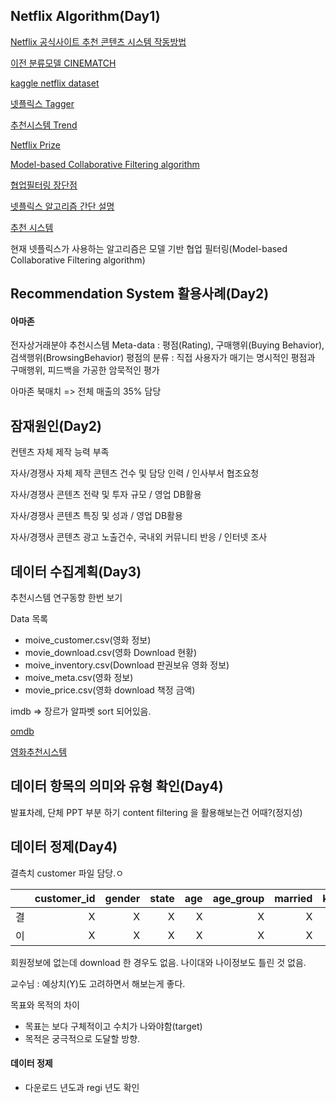 ## Netflix Algorithm(Day1)





[Netflix 공식사이트 추천 콘텐츠 시스템 작동방법](https://help.netflix.com/ko/node/100639?ba=SwiftypeResultClick&q=Netflix%EC%9D%98%20%EC%B6%94%EC%B2%9C%20%EC%BD%98%ED%85%90%EC%B8%A0%20%EC%8B%9C%EC%8A%A4%ED%85%9C%20%EC%9E%91%EB%8F%99%20%EB%B0%A9%EB%B2%95)

[이전 분류모델 CINEMATCH](https://www.slideshare.net/itsociety/4-151106-58384116)

[kaggle netflix dataset](https://www.kaggle.com/netflix-inc/netflix-prize-data)

[넷플릭스 Tagger](https://biz.chosun.com/site/data/html_dir/2019/05/09/2019050901303.html)

[추천시스템 Trend](http://hoondongkim.blogspot.com/2019/03/recommendation-trend.html)

[Netflix Prize](http://www.shalomeir.com/2014/11/netflix-prize-1/)

[Model-based Collaborative Filtering algorithm](http://www.astronomer.rocks/news/articleView.html?idxno=86454)

[협업필터링 장단점](http://blog.skby.net/%ED%98%91%EC%97%85-%ED%95%84%ED%84%B0%EB%A7%81-collaborative-filtering/)

[넷플릭스 알고리즘 간단 설명](http://www.kocca.kr/insight/vol05/vol05_04.pdf)

[추천 시스템](https://lsjsj92.tistory.com/564)



현재 넷플릭스가 사용하는 알고리즘은 모델 기반 협업 필터링(Model-based Collaborative Filtering algorithm)





## Recommendation System 활용사례(Day2)

#### 아마존

전자상거래분야 추천시스템
Meta-data : 평점(Rating), 구매행위(Buying Behavior), 검색행위(BrowsingBehavior)
평점의 분류 : 직접 사용자가 매기는 명시적인 평점과 구매행위, 피드백을 가공한 암묵적인 평가

아마존 북매치 => 전체 매출의 35% 담당



## 잠재원인(Day2)

컨텐츠 자체 제작 능력 부족



자사/경쟁사 자체 제작 콘텐츠 건수 및 담당 인력 / 인사부서 협조요청

자사/경쟁사 콘텐츠 전략 및 투자 규모 / 영업 DB활용

자사/경쟁사 콘텐츠 특징 및 성과 / 영업 DB활용 

자사/경쟁사 콘텐츠 광고 노출건수, 국내외 커뮤니티 반응 / 인터넷 조사



## 데이터 수집계획(Day3)

추천시스템 연구동향 한번 보기

Data 목록

- moive_customer.csv(영화 정보)
- movie_download.csv(영화 Download 현황)
- moive_inventory.csv(Download 판권보유 영화 정보)
- moive_meta.csv(영화 정보)
- movie_price.csv(영화 download 책정 금액)

imdb => 장르가 알파벳 sort 되어있음.

[omdb](http://www.omdbapi.com/)

[영화추천시스템](https://www.kaggle.com/alsojmc/movie-recommender-systems)



## 데이터 항목의 의미와 유형 확인(Day4)

발표차례, 단체 PPT 부분 하기
content filtering 을 활용해보는건 어때?(정지성)



## 데이터 정제(Day4)

결측치 customer 파일 담당.ㅇ

|      | customer_id | gender | state |  age | age_group | married | kids_under12 | register_year | drop_flag | drop_year |
| ---- | ----------: | -----: | ----: | ---: | --------: | ------: | -----------: | ------------: | --------: | --------: |
| 결   |           X |      X |     X |    X |         X |       X |            X |             X |         X |         X |
| 이   |           X |      X |     X |    X |         X |       X |            X |             X |         X |         X |

회원정보에 없는데 download 한 경우도 없음. 
나이대와 나이정보도 틀린 것 없음.



교수님 : 예상치(Y)도 고려하면서 해보는게 좋다.

목표와 목적의 차이

- 목표는 보다 구체적이고 수치가 나와야함(target)
- 목적은 궁극적으로 도달할 방향.

#### 데이터 정제

- 다운로드 년도과 regi 년도 확인


